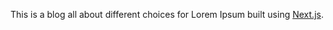 This is a blog all about different choices for Lorem Ipsum built using [Next.js](https://nextjs.org/learn).
